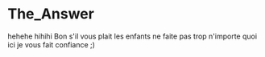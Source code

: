 # The_Answer
hehehe
hihihi
Bon s'il vous plait les enfants ne faite pas trop n'importe quoi ici je vous fait confiance ;)
